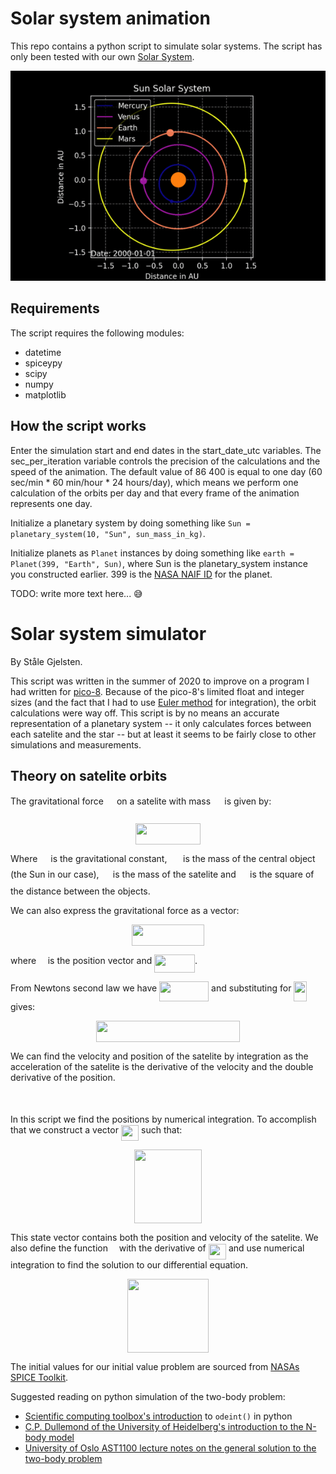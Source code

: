 # Solar system animation

This repo contains a python script to simulate solar systems. The script has only been tested with our own [Solar System](https://en.wikipedia.org/wiki/Solar_System).

![Solar system animation example](solarsystem-sim-example.gif)

## Requirements

The script requires the following modules:

- datetime
- spiceypy
- scipy
- numpy
- matplotlib

## How the script works

Enter the simulation start and end dates in the start_date_utc variables. The sec_per_iteration variable controls the precision of the calculations and the speed of the animation. The default value of 86 400 is equal to one day (60 sec/min \* 60 min/hour \* 24 hours/day), which means we perform one calculation of the orbits per day and that every frame of the animation represents one day.

Initialize a planetary system by doing something like `Sun = planetary_system(10, "Sun", sun_mass_in_kg)`.

Initialize planets as `Planet` instances by doing something like `earth = Planet(399, "Earth", Sun)`, where Sun is the planetary_system instance you constructed earlier. 399 is the [NASA NAIF ID](https://naif.jpl.nasa.gov/pub/naif/toolkit_docs/FORTRAN/req/naif_ids.html) for the planet.

TODO: write more text here... 😅

# Solar system simulator

By Ståle Gjelsten.

This script was written in the summer of 2020 to improve on a program I had written for
[pico-8](https://www.lexaloffle.com/pico-8.php). Because of the pico-8's limited float and
integer sizes (and the fact that I had to use [Euler method](https://en.wikipedia.org/wiki/Euler_method) 
for integration), the orbit calculations were way off. This script is by no means an accurate representation
of a planetary system -- it only calculates forces between each satelite and the star -- but at least
it seems to be fairly close to other simulations and measurements.

## Theory on satelite orbits

The gravitational force <img src="https://raw.githubusercontent.com/stalegjelsten/solar-system-sim/master/svgs/1e542f84ff6a79def15ac7917bec74ec.svg?invert_in_darkmode" align=middle width=13.17075374999999pt height=31.799054100000024pt/> on a satelite with mass <img src="https://raw.githubusercontent.com/stalegjelsten/solar-system-sim/master/svgs/0e51a2dede42189d77627c4d742822c3.svg?invert_in_darkmode" align=middle width=14.433101099999991pt height=14.15524440000002pt/> is given by:
<p align="center"><img src="https://raw.githubusercontent.com/stalegjelsten/solar-system-sim/master/svgs/f755c890b14bdcd14a32bf24b2d8785b.svg?invert_in_darkmode" align=middle width=103.40032889999999pt height=33.62942055pt/></p>
Where <img src="https://raw.githubusercontent.com/stalegjelsten/solar-system-sim/master/svgs/5201385589993766eea584cd3aa6fa13.svg?invert_in_darkmode" align=middle width=12.92464304999999pt height=22.465723500000017pt/> is the gravitational constant, <img src="https://raw.githubusercontent.com/stalegjelsten/solar-system-sim/master/svgs/fb97d38bcc19230b0acd442e17db879c.svg?invert_in_darkmode" align=middle width=17.73973739999999pt height=22.465723500000017pt/> is the mass of the central object (the Sun in our case), 
<img src="https://raw.githubusercontent.com/stalegjelsten/solar-system-sim/master/svgs/0e51a2dede42189d77627c4d742822c3.svg?invert_in_darkmode" align=middle width=14.433101099999991pt height=14.15524440000002pt/> is the mass of the satelite and <img src="https://raw.githubusercontent.com/stalegjelsten/solar-system-sim/master/svgs/dd9ad1899e5c8220c8b4bbc13483d097.svg?invert_in_darkmode" align=middle width=14.42550119999999pt height=26.76175259999998pt/> is the square of the distance between the objects.

We can also express the gravitational force as a vector:

<p align="center"><img src="https://raw.githubusercontent.com/stalegjelsten/solar-system-sim/master/svgs/0fb7219a57279356712249c10918abd9.svg?invert_in_darkmode" align=middle width=115.59652994999999pt height=33.62942055pt/></p>

where <img src="https://raw.githubusercontent.com/stalegjelsten/solar-system-sim/master/svgs/b32c2a51de7b6df016e08d3c668bdf29.svg?invert_in_darkmode" align=middle width=10.747741949999993pt height=23.488575000000026pt/> is the position vector and <img src="https://raw.githubusercontent.com/stalegjelsten/solar-system-sim/master/svgs/d246d7b1061818208b4e99e106d48e50.svg?invert_in_darkmode" align=middle width=64.75640324999999pt height=29.424786600000015pt/>.

From Newtons second law we have <img src="https://raw.githubusercontent.com/stalegjelsten/solar-system-sim/master/svgs/fa31f112c857f3891d84b6a758ea1682.svg?invert_in_darkmode" align=middle width=79.01440799999999pt height=31.799054100000024pt/> and substituting for <img src="https://raw.githubusercontent.com/stalegjelsten/solar-system-sim/master/svgs/da14a7649c5f43262297c60caaf7a32b.svg?invert_in_darkmode" align=middle width=20.805292199999986pt height=31.799054100000024pt/> gives:

<p align="center"><img src="https://raw.githubusercontent.com/stalegjelsten/solar-system-sim/master/svgs/df68b9b36dbe6166c3d7e65bdac8ea44.svg?invert_in_darkmode" align=middle width=230.36326004999998pt height=33.62942055pt/></p>

We can find the velocity and position of the satelite by integration as the acceleration of the satelite
is the derivative of the velocity and the double derivative of the position.

<p align="center"><img src="https://raw.githubusercontent.com/stalegjelsten/solar-system-sim/master/svgs/5bb8b45ce51c6a9a39ef0345ee98da5c.svg?invert_in_darkmode" align=middle width=70.50862995pt height=15.645186149999999pt/></p>

In this script we find the positions by numerical integration. To accomplish that we construct a vector <img src="https://raw.githubusercontent.com/stalegjelsten/solar-system-sim/master/svgs/ec2a7d3c63d41be3886d013bcc8a3056.svg?invert_in_darkmode" align=middle width=28.33622219999999pt height=24.65753399999998pt/> such that:

<p align="center"><img src="https://raw.githubusercontent.com/stalegjelsten/solar-system-sim/master/svgs/579471fcd94ee308cee6dafb55846f11.svg?invert_in_darkmode" align=middle width=107.13755249999998pt height=118.35734295pt/></p>

This state vector contains both the position and velocity of the satelite.
We also define the function <img src="https://raw.githubusercontent.com/stalegjelsten/solar-system-sim/master/svgs/190083ef7a1625fbc75f243cffb9c96d.svg?invert_in_darkmode" align=middle width=9.81741584999999pt height=22.831056599999986pt/> with the derivative of <img src="https://raw.githubusercontent.com/stalegjelsten/solar-system-sim/master/svgs/ec2a7d3c63d41be3886d013bcc8a3056.svg?invert_in_darkmode" align=middle width=28.33622219999999pt height=24.65753399999998pt/> and use numerical integration to find the solution
to our differential equation.

<p align="center"><img src="https://raw.githubusercontent.com/stalegjelsten/solar-system-sim/master/svgs/694b80136eb5c63c902f9b61d133b20a.svg?invert_in_darkmode" align=middle width=130.57465079999997pt height=118.35734295pt/></p>

The initial values for our initial value problem are sourced from [NASAs SPICE Toolkit](https://naif.jpl.nasa.gov/naif/toolkit.html).

Suggested reading on python simulation of the two-body problem:

- [Scientific computing toolbox's introduction](https://faculty1.coloradocollege.edu/~sburns/toolbox/ODE_II.html) to 
`odeint()` in python
- [C.P. Dullemond of the University of Heidelberg's introduction to the N-body model](http://www.ita.uni-heidelberg.de/~dullemond/lectures/studtage_compastro_2018/Chapter_1.pdf)
- [University of Oslo AST1100 lecture notes on the general solution to the two-body problem](https://www.uio.no/studier/emner/matnat/astro/AST1100/h13/undervisningsmateriale/ast1100-fullstendig.pdf)
